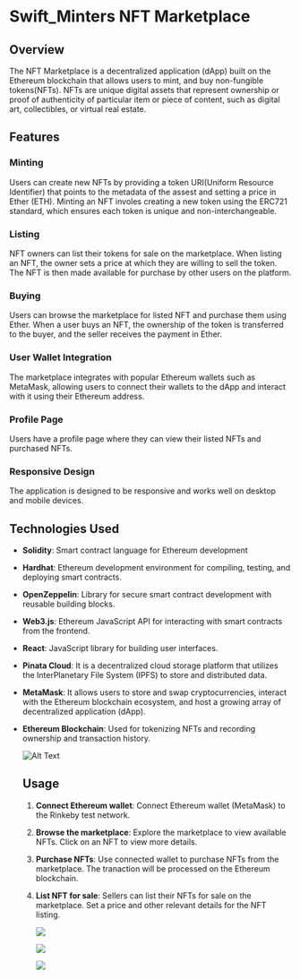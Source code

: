 # Swift_Minters NFT Marketplace

## Overview
The NFT Marketplace is a decentralized application (dApp) built on the Ethereum blockchain that allows users to mint, and buy non-fungible tokens(NFTs). NFTs are unique digital assets that represent ownership or proof of authenticity of particular item or piece of content, such as digital art, collectibles, or virtual real estate.

## Features
### Minting
Users can create new NFTs by providing a token URI(Uniform Resource Identifier) that points to the metadata of the assest and setting a price in Ether (ETH). Minting an NFT involes creating a new token using the ERC721 standard, which ensures each token is unique and non-interchangeable.

### Listing
NFT owners can list their tokens for sale on the marketplace. When listing an NFT, the owner sets a price at which they are willing to sell the token. The NFT is then made available for purchase by other users on the platform.

### Buying
Users can browse the marketplace for listed NFT and purchase them using Ether. When a user buys an NFT, the ownership of the token is transferred to the buyer, and the seller receives the payment in Ether.

### User Wallet Integration
The marketplace integrates with popular Ethereum wallets such as MetaMask, allowing users to connect their wallets to the dApp and interact with it using their Ethereum address.

### Profile Page
Users have a profile page where they can view their listed NFTs and purchased NFTs.

### Responsive Design
The application is designed to be responsive and works well on desktop and mobile devices.

## Technologies Used
- **Solidity**: Smart contract language for Ethereum development
- **Hardhat**: Ethereum development environment for compiling, testing, and deploying smart contracts.
- **OpenZeppelin**: Library for secure smart contract development with reusable building blocks.
- **Web3.js**: Ethereum JavaScript API for interacting with smart contracts from the frontend.
- **React**: JavaScript library for building user interfaces.
- **Pinata Cloud**: It is a decentralized cloud storage platform that utilizes the InterPlanetary File System (IPFS) to store and distributed data.
- **MetaMask**: It allows users to store and swap cryptocurrencies, interact with the Ethereum blockchain ecosystem, and host a growing array of decentralized application (dApp).
- **Ethereum Blockchain**: Used for tokenizing NFTs and recording ownership and transaction history.


   ![Alt Text](https://github.com/Kachiamo/Swifty_Minters/blob/main/others/Art-Work/image.png)


  ## Usage
  1. **Connect Ethereum wallet**: Connect Ethereum wallet (MetaMask) to the Rinkeby test network.
  2. **Browse the marketplace**: Explore the marketplace to view available NFTs. Click on an NFT to view more details.
  3. **Purchase NFTs**: Use connected wallet to purchase NFTs from the marketplace. The tranaction will be processed on the Ethereum blockchain.
  4. **List NFT for sale**: Sellers can list their NFTs for sale on the marketplace. Set a price and other relevant details for the NFT listing.

 
     ![](https://github.com/Kachiamo/Swifty_Minters/blob/main/others/Art-Work/screenshot_2024-02-28_183357.png)

     ![](https://github.com/Kachiamo/Swifty_Minters/blob/main/others/Art-Work/screenshot_2024-02-28_183500.png)

     ![](https://github.com/Kachiamo/Swifty_Minters/blob/main/others/Art-Work/screenshot_2024-02-28_183535.png)

